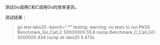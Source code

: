 测试Go调用C和C调用Go的效率差异。

测试结果：

> go test labs20 -bench=".*"
testing: warning: no tests to run
PASS
Benchmark_Go_Call_C	50000000	        55.6 ns/op
Benchmark_C_Call_GO	 5000000	       434 ns/op
ok  	labs20	5.473s
